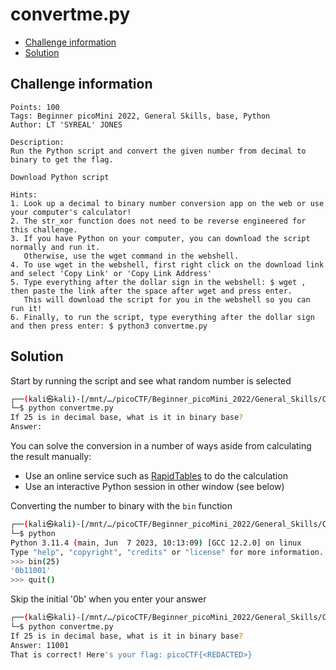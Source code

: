 # convertme.py

- [Challenge information](#challenge-information)
- [Solution](#solution)

## Challenge information
```
Points: 100
Tags: Beginner picoMini 2022, General Skills, base, Python
Author: LT 'SYREAL' JONES

Description:
Run the Python script and convert the given number from decimal to binary to get the flag.

Download Python script

Hints:
1. Look up a decimal to binary number conversion app on the web or use your computer's calculator!
2. The str_xor function does not need to be reverse engineered for this challenge.
3. If you have Python on your computer, you can download the script normally and run it. 
   Otherwise, use the wget command in the webshell.
4. To use wget in the webshell, first right click on the download link and select 'Copy Link' or 'Copy Link Address'
5. Type everything after the dollar sign in the webshell: $ wget , then paste the link after the space after wget and press enter. 
   This will download the script for you in the webshell so you can run it!
6. Finally, to run the script, type everything after the dollar sign and then press enter: $ python3 convertme.py
```

## Solution

Start by running the script and see what random number is selected
```bash
┌──(kali㉿kali)-[/mnt/…/picoCTF/Beginner_picoMini_2022/General_Skills/Convertme.py]
└─$ python convertme.py 
If 25 is in decimal base, what is it in binary base?
Answer: 
```

You can solve the conversion in a number of ways aside from calculating the result manually:
 * Use an online service such as [RapidTables](https://www.rapidtables.com/convert/number/base-converter.html) to do the calculation
 * Use an interactive Python session in other window (see below)

Converting the number to binary with the `bin` function
```bash
┌──(kali㉿kali)-[/mnt/…/picoCTF/Beginner_picoMini_2022/General_Skills/Convertme.py]
└─$ python             
Python 3.11.4 (main, Jun  7 2023, 10:13:09) [GCC 12.2.0] on linux
Type "help", "copyright", "credits" or "license" for more information.
>>> bin(25)
'0b11001'
>>> quit()
```

Skip the initial '0b' when you enter your answer
```bash
┌──(kali㉿kali)-[/mnt/…/picoCTF/Beginner_picoMini_2022/General_Skills/Convertme.py]
└─$ python convertme.py 
If 25 is in decimal base, what is it in binary base?
Answer: 11001
That is correct! Here's your flag: picoCTF{<REDACTED>}
```
